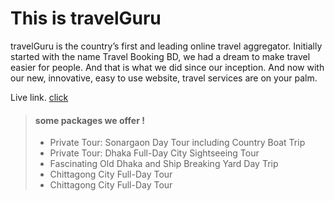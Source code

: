 # This is travelGuru
travelGuru is the country’s first and leading online travel aggregator. Initially started with the name Travel Booking BD, we had a dream to make travel easier for people. And that is what we did since our inception. And now with our new, innovative, easy to use website, travel services are on your palm. 

Live link. [click](#)

> #### some packages we offer !
>
> - Private Tour: Sonargaon Day Tour including Country Boat Trip
> - Private Tour: Dhaka Full-Day City Sightseeing Tour
> - Fascinating Old Dhaka and Ship Breaking Yard Day Trip
> - Chittagong City Full-Day Tour
> - Chittagong City Full-Day Tour